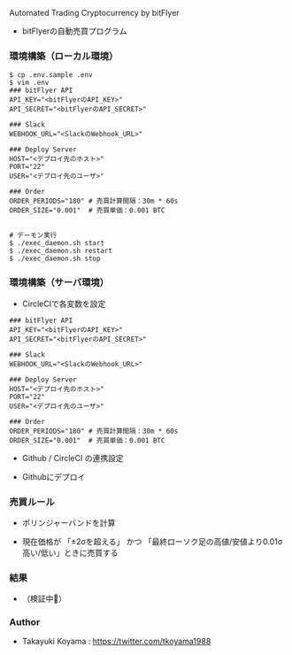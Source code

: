 
Automated Trading Cryptocurrency by bitFlyer

- bitFlyerの自動売買プログラム

### 環境構築（ローカル環境）

```
$ cp .env.sample .env
$ vim .env
### bitFlyer API
API_KEY="<bitFlyerのAPI_KEY>"
API_SECRET="<bitFlyerのAPI_SECRET>"

### Slack
WEBHOOK_URL="<SlackのWebhook_URL>"

### Deploy Server
HOST="<デプロイ先のホスト>"
PORT="22"
USER="<デプロイ先のユーザ>"

### Order
ORDER_PERIODS="180" # 売買計算間隔：30m * 60s
ORDER_SIZE="0.001"  # 売買単価：0.001 BTC


# デーモン実行
$ ./exec_daemon.sh start
$ ./exec_daemon.sh restart
$ ./exec_daemon.sh stop
```

### 環境構築（サーバ環境）

- CircleCIで各変数を設定

```
### bitFlyer API
API_KEY="<bitFlyerのAPI_KEY>"
API_SECRET="<bitFlyerのAPI_SECRET>"

### Slack
WEBHOOK_URL="<SlackのWebhook_URL>"

### Deploy Server
HOST="<デプロイ先のホスト>"
PORT="22"
USER="<デプロイ先のユーザ>"

### Order
ORDER_PERIODS="180" # 売買計算間隔：30m * 60s
ORDER_SIZE="0.001"  # 売買単価：0.001 BTC
```

- Github / CircleCI の連携設定

- Githubにデプロイ

### 売買ルール

- ボリンジャーバンドを計算

- 現在価格が 「±2σを超える」 かつ 「最終ローソク足の高値/安値より0.01σ高い/低い」ときに売買する

### 結果

- （検証中🤔）

### Author

- Takayuki Koyama : https://twitter.com/tkoyama1988
